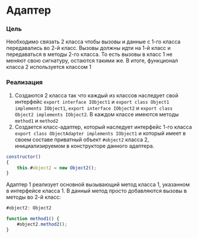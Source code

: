 # Адаптер

### Цель

Необходимо связать 2 класса чтобы вызовы и данные с 1-го класса передавались во 2-й класс.
Вызовы должны идти на 1-й класс и передаваться в методы 2-го класса. То есть вызовы в класс 1 не меняют
свою сигнатуру, остаются такими же. В итоге, функционал класса 2 используется классом 1

### Реализация

1. Создаются 2 класса так что каждый из классов наследует свой интерфейс ``export interface IObject1`` и
   ``export class Object1 implements IObject1``,  ``export interface IObject2`` и
   ``export class Object2 implements IObject2``.
   В каждом классе имеются методы ``method1`` и ``method2``
2. Создается класс-адаптер, который наследует интерфейс 1-го класса
   ``export class ObjectAdapter implements IObject1`` и который имеет в своем составе приватный объект ``#object2``
   класса 2, инициализируемом в конструкторе данного адаптера.

````js
constructor()
{
    this.#object2 = new Object2();
}
````

Адаптер 1 реализует основной вызывающий метод класса 1, указанном в интерфейсе класса 1. В данный метод
просто добавляются вызовы в методы во 2-й класс:

````js
#object2: Object2

function method1() {
    #object2.method2();
}
````